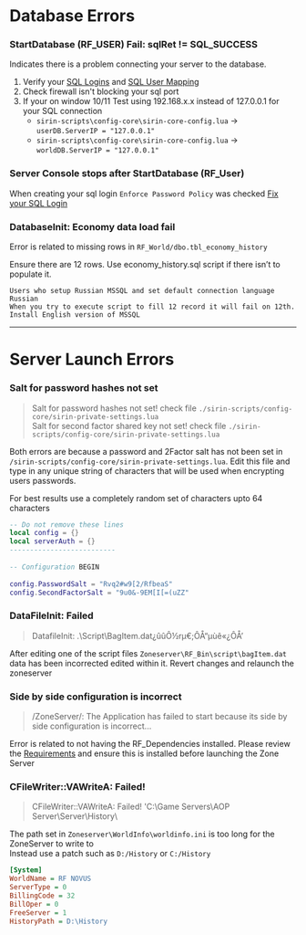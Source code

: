 # Database Errors

### StartDatabase (RF_USER) Fail: sqlRet != SQL_SUCCESS 

Indicates there is a problem connecting your server to the database.
1) Verify your [SQL Logins](databases#sql-logins-to-access-database) and [SQL User Mapping](databases#user-mapping)
2) Check firewall isn't blocking your sql port
3) If your on window 10/11  Test using 192.168.x.x  instead of 127.0.0.1  for your SQL connection
    - `sirin-scripts\config-core\sirin-core-config.lua` -> `userDB.ServerIP = "127.0.0.1"`
    - `sirin-scripts\config-core\sirin-core-config.lua` -> `worldDB.ServerIP = "127.0.0.1"`

### Server Console stops after StartDatabase (RF_User)

When creating your sql login `Enforce Password Policy` was checked [Fix your SQL Login](databases#sql-logins-to-access-database)

### DatabaseInit: Economy data load fail

Error is related to missing rows in `RF_World/dbo.tbl_economy_history`

Ensure there are 12 rows. Use economy_history.sql script if there isn’t to populate it.

```
Users who setup Russian MSSQL and set default connection language Russian
When you try to execute script to fill 12 record it will fail on 12th. 
Install English version of MSSQL
```

***

# Server Launch Errors

### Salt for password hashes not set
> Salt for password hashes not set! check file `./sirin-scripts/config-core/sirin-private-settings.lua` \
> Salt for second factor shared key not set! check file `./sirin-scripts/config-core/sirin-private-settings.lua`

Both errors are because a password and 2Factor salt has not been set in `/sirin-scripts/config-core/sirin-private-settings.lua`. Edit this file and type in any unique string of characters that will be used when encrypting users passwords.

For best results use a completely random set of characters upto 64 characters

```lua
-- Do not remove these lines
local config = {}
local serverAuth = {}
--------------------------
 
-- Configuration BEGIN
 
config.PasswordSalt = "Rvq2#w9[2/RfbeaS"
config.SecondFactorSalt = "9u0&-9EM[I[=(uZZ"
```
### DataFileInit: Failed
> DatafileInit: .\Script\BagItem.dat¿ûûÔ½rµ€;ÔÅ“µùê«¿ÔÅ’

After editing one of the script files `Zoneserver\RF_Bin\script\bagItem.dat` data has been incorrected edited within it. Revert changes and relaunch the zoneserver

### Side by side configuration is incorrect
> /ZoneServer/: The Application has failed to start because its side by side configuration is incorrect... 

Error is related to not having the RF_Dependencies installed. Please review the [Requirements](quickstart#requirements) and
ensure this is installed before launching the Zone Server

### CFileWriter::VAWriteA: Failed! 
> CFileWriter::VAWriteA: Failed! 'C:\Game Servers\AOP Server\Server\History\

The path set in `Zoneserver\WorldInfo\worldinfo.ini` is too long for the ZoneServer to write to \
Instead use a patch such as `D:/History` or `C:/History` 

```ini
[System]
WorldName = RF NOVUS
ServerType = 0
BillingCode = 32
BillOper = 0
FreeServer = 1
HistoryPath = D:\History
```
